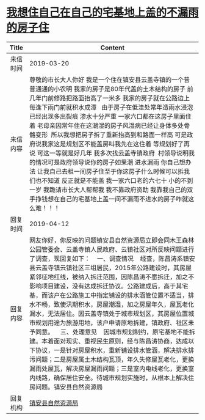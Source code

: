 # [我想住自己在自己的宅基地上盖的不漏雨的房子住](http://www.shangluo.gov.cn/zmhd/ldxxxx.jsp?urltype=leadermail.LeaderMailContentUrl&wbtreeid=1112&leadermailid=5177)

| Title |                                                                                                                                                                                                                                 Content                                                                                                                                                                                                                                  |
|:-----:|--------------------------------------------------------------------------------------------------------------------------------------------------------------------------------------------------------------------------------------------------------------------------------------------------------------------------------------------------------------------------------------------------------------------------------------------------------------------------|
| 来信时间  | 2019-03-20                                                                                                                                                                                                                                                                                                                                                                                                                                                               |
| 来信内容  | 尊敬的市长大人你好 我是一个住在镇安县云盖寺镇的一个普普通通的小农明 我家的房子是80年代盖的土木结构的房子 前几年门前修路把路面抬高了一米多 我家的房子就在公路边上每逢下雨门前就积水成潭   由于房子在低洼处常年造雨水浸泡已经出现多出裂痕 渗水十分严重 一家六口都在这房子里面住着 老母亲因常年住在这潮湿的房子风湿病已经让身体多处骨骼变形  所以我想把房子拆了重新抬高到和路面一样高 可是政府说我家这是规划区不能盖房叫我先在这住着 等规划好了再说 可这一等就是好几年 我多次找云盖寺镇政府  村领导说明我的情况可是政府领导说你的房子如果潮 进水漏雨 你自己想办法 让我自己去租一间房子住至于你这房子什么时候可以拆我们也不知道 反正就是不能盖 我一家六口老的六七十 小的不到一岁 我跪请市长大人帮帮我 我不靠政府资助 我靠我自己的双手挣钱想在自己的宅基地上盖一间不漏雨不进水的房子咋就这么难！！！                                                           |
| 回复时间  | 2019-04-12                                                                                                                                                                                                                                                                                                                                                                                                                                                               |
| 回复内容  | 网友你好，你反映的问题镇安县自然资源局立即会同木王森林公园管委会、云盖寺镇人民政府、云镇社区对所反映问题进行了调查，现回复如下：    一、调查情况    经查，陈昌涛系镇安县云盖寺镇云镇社区三组居民，2015年公路建设时，其房屋紧邻征地红线，被纳入拆迁范围，因陈昌涛不愿拆迁，加之不影响项目建设，没有达成拆迁协议。公路建成后，高于其宅基，而该户在公路施工中指定铺设的排水涵管位置不适当，排水不畅，致使汛期积水，房屋潮湿，加之房屋年久，屋瓦老化漏水，无法居住。因云盖寺镇处于城市规划区，其房屋位置城市规划用途为旅游用地，该户申请原地拆建，镇政府、社区未予同意。    三、处理意见    因城市规划制约，原宅基地不能拆建。本着面对现实、重视民生原则，经与陈昌涛协商，达成以下协议，一是针对房屋积水，重新铺设排水管涵，解决排水排污问题；二是房屋属土木结构瓦顶，年久失修屋瓦老化，更换漏雨处屋瓦，解决房屋漏雨问题；三是室内电线老化，更换室内线路，确保居住安全。待城市规划实施时，从根本上解决住房问题。镇安县自然资源局 |
| 回复机构  | [镇安县自然资源局](../../category/agencies/镇安县自然资源局.md)                                                                                                                                                                                                                                                                                                                                                                                                                          |